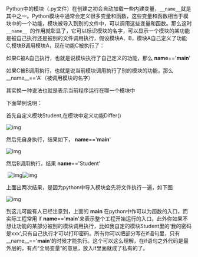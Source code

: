 Python中的模块（.py文件）在创建之初会自动加载一些内建变量，`__name__`就是其中之一。Python模块中通常会定义很多变量和函数，这些变量和函数相当于模块中的一个功能，模块被导入到别的文件中，可以调用这些变量和函数。那么这时 `__name__ `的作用就彰显了，它可以标识模块的名字，可以显示一个模块的某功能是被自己执行还是被别的文件调用执行，假设模块A、B，模块A自己定义了功能C,模块B调用模块A，现在功能C被执行了：

如果C被A自己执行，也就是说模块执行了自己定义的功能，那么 __name__=='__main__'

如果C被B调用执行，也就是说当前模块调用执行了别的模块的功能，那么__name__=='A'（被调用模块的名字）

其实换一种说法也就是表示当前程序运行在哪一个模块中

下面举例说明：

首先自定义模块Student,在模块中定义功能Differ()

![img](https://img-blog.csdn.net/20180803104030307?watermark/2/text/aHR0cHM6Ly9ibG9nLmNzZG4ubmV0L3htcDE2NjkyMTczMjc=/font/5a6L5L2T/fontsize/400/fill/I0JBQkFCMA==/dissolve/70)

然后先自身执行，结果如下， __name__=='__main__'

 ![img](https://img-blog.csdn.net/20180803104720293?watermark/2/text/aHR0cHM6Ly9ibG9nLmNzZG4ubmV0L3htcDE2NjkyMTczMjc=/font/5a6L5L2T/fontsize/400/fill/I0JBQkFCMA==/dissolve/70)

然后B调用执行，结果 __name__=='Student'

​         ![img](https://img-blog.csdn.net/20180803104903268?watermark/2/text/aHR0cHM6Ly9ibG9nLmNzZG4ubmV0L3htcDE2NjkyMTczMjc=/font/5a6L5L2T/fontsize/400/fill/I0JBQkFCMA==/dissolve/70)![img](https://img-blog.csdn.net/20180803104928588?watermark/2/text/aHR0cHM6Ly9ibG9nLmNzZG4ubmV0L3htcDE2NjkyMTczMjc=/font/5a6L5L2T/fontsize/400/fill/I0JBQkFCMA==/dissolve/70)

上面出两次结果，是因为python中导入模块会先将文件执行一遍，如下图

![img](https://img-blog.csdn.net/20180803105230704?watermark/2/text/aHR0cHM6Ly9ibG9nLmNzZG4ubmV0L3htcDE2NjkyMTczMjc=/font/5a6L5L2T/fontsize/400/fill/I0JBQkFCMA==/dissolve/70)

到这儿可能有人已经注意到，上面的 __main__ 在python中作可以为函数的入口，而实际工程常用 if __name__=='__main__'来表示整个工程开始运行的入口。此外你如果不想让功能的某部分被别的模块调用执行，比如我自定的模块Student里的‘我的密码是xxx’,只有自己执行才可以打印密码。所有你可以把部分写在if语句里，只有__name__=='__main__'的时候才能执行。这个可以这么理解，在if语句之外代码是最外层的，有点“全局变量”的意思，放入if里面就成了私有的了。

